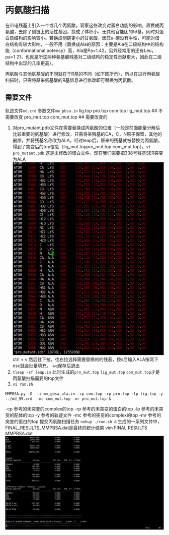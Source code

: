 # 丙氨酸扫描
在带电残基上引入一个或几个丙氨酸，观察这些改变对蛋白功能的影响。置换成丙氨酸，去除了侧链上的活性基团，换成了体积小、无其他官能团的甲基，同时对蛋白质结构的影响较小。若换成侧链更小的甘氨酸，因其a-碳没有手性，可能对蛋白结构有较大影响，一般不用（置换成Ala的原因：主要是Ala在二级结构中的结构能（conformational potency）高，Ala是Pa=1.42，另外经常用的还有Leu，pa=1.21，也就是所这两种氨基酸残基对二级结构的稳定性贡献更大，因此在二级结构中出现的几率更高）。

丙氨酸与其他氨基酸的不同就在于R基的不同（如下图所示），所以在进行丙氨酸扫描时，只需将原来氨基酸的R基信息进行修改即可替换为丙氨酸。
## 需要文件
轨迹文件`md.crd`
参数文件`mm_pbsa.in`
lig.top pro.top com.top
lig_mut.top  ## 不需要改变
pro_mut.top com_mut.top  ## 需要改变的

 1. 对pro_mutant.pdb文件在需要替换成丙氨酸的位置（一般是前面能量分解后比较重要的氨基酸）进行修改，只需将某残基的CA，C，N原子保留，其他的删除，并将残基名称改为ALA。经过leap后，原来的残基就被替换为丙氨酸，得到了突变后的top信息（lig_mut.toppro_mut.top com_mut.top）。`vi pro_mutant.pdb` 这是未修改的蛋白文件，现在我们需要把338号残基SER突变为ALA
![输入图片说明](/jmc_md/ala/ala1.png)
ctrl + v 然后往下拉，往右拉选择需要替换的的残基，按s后输入ALA按两下esc就会批量填充。`:wq`保存后退出
 2. `tleap -sf leap.in`   此时生成的`pro_mut.top` `lig_mut.top`
    `com_mut.top`才是丙氨酸扫描需要的top文件
 3. `vi run.sh`
 ```
MMPBSA.py -O  -i mm_gbsa_ala.in -cp com.top -rp pro.top -lp lig.top -y ../md_99.crd  -mc com_mut.top -mr pro_mut.top &
```
-cp 参考的未突变的complex的top
-rp 参考的未突变的蛋白的top
-lp 参考的未突变的配体的top
-y 参考的轨迹文件
-mc 参考的突变的complex的top
-mr 参考的突变的蛋白的top
提交丙氨酸扫描任务 `nohup ./run.sh &`
生成的一系列文件中，FINAL_RESULTS_MMPBSA.dat是最终的统计结果
vim FINAL RESULTS MMPBSA.dat
![输入图片说明](/jmc_md/ala/ala2.png)

